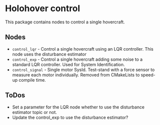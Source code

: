# Holohover control
This package contains nodes to control a single hovercraft.

## Nodes
- `control_lqr` - Control a single hovercraft using an LQR controller. This node uses the disturbance estimator 
- `control_exp` - Control a single hovercraft adding some noise to a standard LQR controller. Used for System Identification.
- `control_signal` - Single motor SysId. Test-stand with a force sensor to measure each motor individually. Removed from CMakeLists to speed-up compile time.

## ToDos
- Set a parameter for the LQR node whether to use the disturbance estimator topic or not.
- Update the control_exp to use the disturbance estimator?
